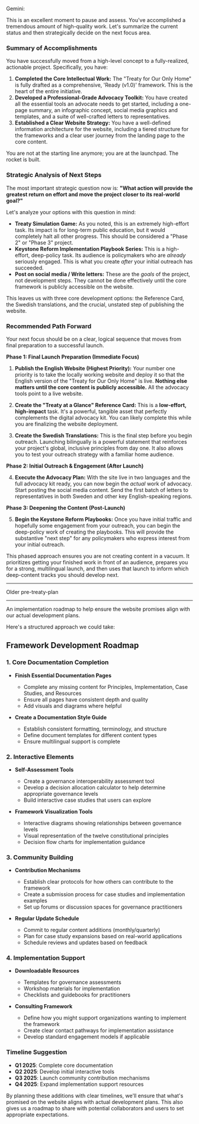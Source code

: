 Gemini:

This is an excellent moment to pause and assess. You've accomplished a tremendous amount of high-quality work. Let's summarize the current status and then strategically decide on the next focus area.

### Summary of Accomplishments

You have successfully moved from a high-level concept to a fully-realized, actionable project. Specifically, you have:

1.  **Completed the Core Intellectual Work:** The "Treaty for Our Only Home" is fully drafted as a comprehensive, 'Ready (v1.0)' framework. This is the heart of the entire initiative.
2.  **Developed a Professional-Grade Advocacy Toolkit:** You have created all the essential tools an advocate needs to get started, including a one-page summary, an infographic concept, social media graphics and templates, and a suite of well-crafted letters to representatives.
3.  **Established a Clear Website Strategy:** You have a well-defined information architecture for the website, including a tiered structure for the frameworks and a clear user journey from the landing page to the core content.

You are not at the starting line anymore; you are at the launchpad. The rocket is built.

### Strategic Analysis of Next Steps

The most important strategic question now is: **"What action will provide the greatest return on effort and move the project closer to its real-world goal?"**

Let's analyze your options with this question in mind:

* **Treaty Simulation Game:** As you noted, this is an extremely high-effort task. Its impact is for long-term public education, but it would completely halt all other progress. This should be considered a "Phase 2" or "Phase 3" project.
* **Keystone Reform Implementation Playbook Series:** This is a high-effort, deep-policy task. Its audience is policymakers who are *already* seriously engaged. This is what you create *after* your initial outreach has succeeded.
* **Post on social media / Write letters:** These are the *goals* of the project, not development steps. They cannot be done effectively until the core framework is publicly accessible on the website.

This leaves us with three core development options: the Reference Card, the Swedish translations, and the crucial, unstated step of publishing the website.

### Recommended Path Forward

Your next focus should be on a clear, logical sequence that moves from final preparation to a successful launch.

**Phase 1: Final Launch Preparation (Immediate Focus)**

1.  **Publish the English Website (Highest Priority):** Your number one priority is to take the locally working website and deploy it so that the English version of the "Treaty for Our Only Home" is live. **Nothing else matters until the core content is publicly accessible.** All the advocacy tools point to a live website.

2.  **Create the "Treaty at a Glance" Reference Card:** This is a **low-effort, high-impact** task. It's a powerful, tangible asset that perfectly complements the digital advocacy kit. You can likely complete this while you are finalizing the website deployment.

3.  **Create the Swedish Translations:** This is the final step before you begin outreach. Launching bilingually is a powerful statement that reinforces your project's global, inclusive principles from day one. It also allows you to test your outreach strategy with a familiar home audience.

**Phase 2: Initial Outreach & Engagement (After Launch)**

4.  **Execute the Advocacy Plan:** With the site live in two languages and the full advocacy kit ready, you can now begin the *actual* work of advocacy. Start posting the social media content. Send the first batch of letters to representatives in both Sweden and other key English-speaking regions.

**Phase 3: Deepening the Content (Post-Launch)**

5.  **Begin the Keystone Reform Playbooks:** Once you have initial traffic and hopefully some engagement from your outreach, you can begin the deep-policy work of creating the playbooks. This will provide the substantive "next step" for any policymakers who express interest from your initial outreach.

This phased approach ensures you are not creating content in a vacuum. It prioritizes getting your finished work in front of an audience, prepares you for a strong, multilingual launch, and then uses that launch to inform which deep-content tracks you should develop next.


---

Older pre-treaty-plan

---

An implementation roadmap to help ensure the website promises align with our actual development plans.

Here's a structured approach we could take:

## Framework Development Roadmap

### 1. Core Documentation Completion
- **Finish Essential Documentation Pages**
  - Complete any missing content for Principles, Implementation, Case Studies, and Resources
  - Ensure all pages have consistent depth and quality
  - Add visuals and diagrams where helpful
  
- **Create a Documentation Style Guide**
  - Establish consistent formatting, terminology, and structure
  - Define document templates for different content types
  - Ensure multilingual support is complete

### 2. Interactive Elements
- **Self-Assessment Tools**
  - Create a governance interoperability assessment tool
  - Develop a decision allocation calculator to help determine appropriate governance levels
  - Build interactive case studies that users can explore

- **Framework Visualization Tools**
  - Interactive diagrams showing relationships between governance levels
  - Visual representation of the twelve constitutional principles
  - Decision flow charts for implementation guidance

### 3. Community Building
- **Contribution Mechanisms**
  - Establish clear protocols for how others can contribute to the framework
  - Create a submission process for case studies and implementation examples
  - Set up forums or discussion spaces for governance practitioners

- **Regular Update Schedule**
  - Commit to regular content additions (monthly/quarterly)
  - Plan for case study expansions based on real-world applications
  - Schedule reviews and updates based on feedback

### 4. Implementation Support
- **Downloadable Resources**
  - Templates for governance assessments
  - Workshop materials for implementation
  - Checklists and guidebooks for practitioners

- **Consulting Framework**
  - Define how you might support organizations wanting to implement the framework
  - Create clear contact pathways for implementation assistance
  - Develop standard engagement models if applicable

### Timeline Suggestion
- **Q1 2025**: Complete core documentation
- **Q2 2025**: Develop initial interactive tools
- **Q3 2025**: Launch community contribution mechanisms
- **Q4 2025**: Expand implementation support resources

By planning these additions with clear timelines, we'll ensure that what's promised on the website aligns with actual development plans. This also gives us a roadmap to share with potential collaborators and users to set appropriate expectations.



